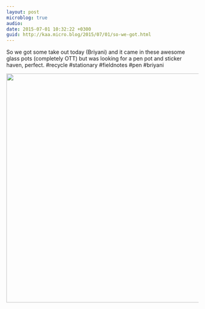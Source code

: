 ```yaml
---
layout: post
microblog: true
audio: 
date: 2015-07-01 10:32:22 +0300
guid: http://kaa.micro.blog/2015/07/01/so-we-got.html
---
```

So we got some take out today (Briyani) and it came in these awesome glass pots (completely OTT) but was looking for a pen pot and sticker haven, perfect. #recycle #stationary #fieldnotes #pen #briyani

<img src="http://www.kaa.bz/uploads/2018/d941995bec.jpg" width="600" height="600" />
